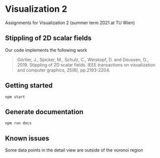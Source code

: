 # Visualization 2

Assignments for Visualization 2 (summer term 2021 at TU Wien)

## Stippling of 2D scalar fields

Our code implements the following work

> Görtler, J., Spicker, M., Schulz, C., Weiskopf, D. and Deussen, O., 2019. Stippling of 2D scalar fields. IEEE transactions on visualization and computer graphics, 25(6), pp.2193-2204.

## Getting started
```
npm start
```

## Generate documentation
```
npm run docs
```

## Known issues

Some data points in the detail view are outside of the voronoi region

